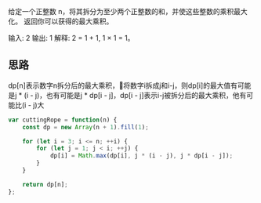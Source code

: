 
给定一个正整数 n，将其拆分为至少两个正整数的和，并使这些整数的乘积最大化。 返回你可以获得的最大乘积。

输入: 2
输出: 1
解释: 2 = 1 + 1, 1 × 1 = 1。


## 思路
dp[n]表示数字n拆分后的最大乘积，将数字i拆成j和i-j，则dp[i]的最大值有可能是j * (i - j)，也有可能是j * dp[i - j]，dp[i - j]表示i-j被拆分后的最大乘积，他有可能比(i - j)大

```javascript
var cuttingRope = function(n) {
    const dp = new Array(n + 1).fill(1);

    for (let i = 3; i <= n; ++i) {
        for (let j = 1; j < i; ++j) {
            dp[i] = Math.max(dp[i], j * (i - j), j * dp[i - j]);
        }
    }

    return dp[n];
};

```